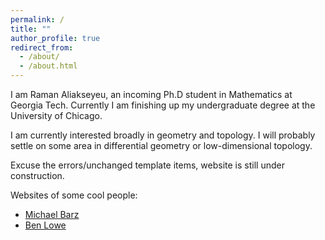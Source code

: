 ```yaml
---
permalink: /
title: ""
author_profile: true
redirect_from: 
  - /about/
  - /about.html
---
```



I am Raman Aliakseyeu, an incoming Ph.D student in Mathematics at Georgia Tech. Currently I am finishing up my undergraduate degree at the University of Chicago.  


I am currently interested broadly in geometry and topology. I will probably settle on some area in differential geometry or low-dimensional topology. 

Excuse the errors/unchanged template items, website is still under construction. 

Websites of some cool people: 
* [Michael Barz](https://michael.dog/)
* [Ben Lowe](https://loweb24.github.io/)